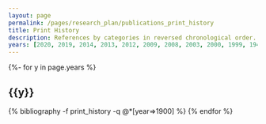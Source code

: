 ```yaml
---
layout: page
permalink: /pages/research_plan/publications_print_history
title: Print History
description: References by categories in reversed chronological order. generated by jekyll-scholar.
years: [2020, 2019, 2014, 2013, 2012, 2009, 2008, 2003, 2000, 1999, 1941, 1990, 0000, 1978]
---
```

<!-- _pages/publications.md -->
<div class="publications">

{%- for y in page.years %}
  <h2 class="year">{{y}}</h2>
  {% bibliography -f print_history -q @*[year=>1900] %}
{% endfor %}

</div>
